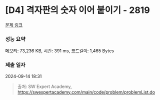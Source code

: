 # [D4] 격자판의 숫자 이어 붙이기 - 2819 

[문제 링크](https://swexpertacademy.com/main/code/problem/problemDetail.do?contestProbId=AV7I5fgqEogDFAXB) 

### 성능 요약

메모리: 73,236 KB, 시간: 391 ms, 코드길이: 1,465 Bytes

### 제출 일자

2024-09-14 18:31



> 출처: SW Expert Academy, https://swexpertacademy.com/main/code/problem/problemList.do
